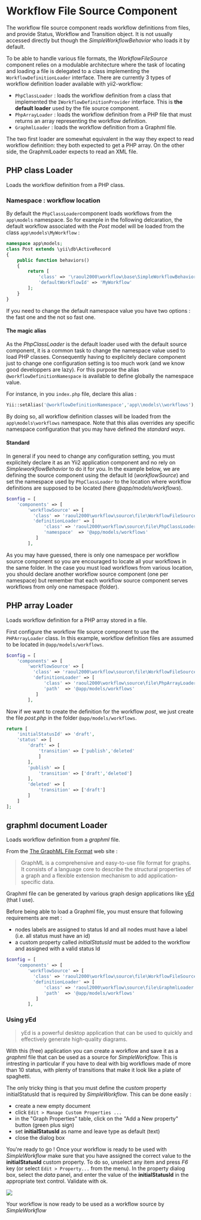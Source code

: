 # Workflow File Source Component

The workflow file source component reads workflow definitions from files, and provide Status, Workflow and Transition object.
It is not usually accessed directly but though the *SimpleWorkflowBehavior* who loads it by default.

To be able to handle various file formats, the *WorkflowFileSource* component relies on a modulable architecture where the task of
locating and loading a file is delegated to a class implementing the `WorkflowDefinitionLoader` interface. There are currently 3 types
of workflow definition loader available with yii2-workflow:

- `PhpClassLoader` : loads the workflow definition from a class that implemented the `IWorkflowDefinitionProvider` interface. This is 
**the default loader** used by the file source component.
- `PhpArrayLoader` : loads the workflow definition from a PHP file that must returns an array representing the workflow definition.
- `GraphmlLoader` : loads the workflow definition from a Graphml file.

The two first loader are somewhat equivalent in the way they expect to read workflow definition: they both expected to get a PHP array.
On the other side, the GraphmlLoader expects to read an XML file.

## PHP class Loader

Loads the workflow definition from a PHP class.

### Namespace : workflow location

By default the `PhpClassLoader`component loads workflows from the `app\models` namespace. 
So for example in the following delcaration, the default workflow associated with the *Post* model will be loaded from 
the class `app\models\MyWorkflow` : 

```php
namespace app\models;
class Post extends \yii\db\ActiveRecord
{
    public function behaviors()
    {
    	return [
			'class' => '\raoul2000\workflow\base\SimpleWorkflowBehavior',
			'defaultWorkflowId' => 'MyWorkflow'
    	];
    }
}
```

If you need to change the default namespace value you have two options : the fast one and the not so fast one.

#### The magic alias

As the *PhpClassLoader* is the default loader used with the default source component, it is a common task to change the namespace value
used to load PHP classes. Consequently having to explicitely declare component just to change one configuration setting is too much work (and
we know good developpers are lazy). For this purpose the alias `@workflowDefinitionNamespace` is available to define globally the namespace value.

For instance, in you `index.php` file, declare this alias : 

```php
Yii::setAlias('@workflowDefinitionNamespace','app\\models\\workflows');
``` 

By doing so, all workflow definition classes will be loaded from the `app\models\workflows` namespace. Note that this alias overrides any specific
namespace configuration that you may have defined the *standard ways*.


#### Standard

In general if you need to change any configuration setting, you must explicitely declare it as an Yii2 application component and no rely
on *SimpleworkflowBehavior* to do it for you. 
In the example below, we are defining the source component using the default Id (*workflowSource*)
and set the namespace used by `PhpClassLoader` to the location where workflow definitions are supposed to be located (here *@app/models/workflows*).

```php
$config = [
    'components' => [
        'workflowSource' => [
          'class' => 'raoul2000\workflow\source\file\WorkflowFileSource',
          'definitionLoader' => [
	          'class' => 'raoul2000\workflow\source\file\PhpClassLoader',
	          'namespace'  => '@app/models/workflows'
           ]          
        ],
``` 

As you may have guessed, there is only one namespace per workflow source component so you are encouraged to locate all your workflows in the
same folder. In the case you must load workflows from various location, you should declare another workflow source component (one per namespace) but
remember that each workflow source component serves workflows from only one namespace (folder).
 


## PHP array Loader

Loads workflow definition for a PHP array stored in a file.

First configure the workflow file source component to use the `PHPArrayLoader` class. In this example, workflow definition files are assumed
to be located in `@app/models/workflows`.

```php
$config = [
    'components' => [
        'workflowSource' => [
          'class' => 'raoul2000\workflow\source\file\WorkflowFileSource',
          'definitionLoader' => [
	          'class' => 'raoul2000\workflow\source\file\PhpArrayLoader',
	          'path'  => '@app/models/workflows'
           ]          
        ],
```


Now if we want to create the definition for the workflow *post*, we just create the file *post.php* in the folder `@app/models/workflows`.

```php
return [
	'initialStatusId' => 'draft',
	'status' => [
		'draft' => [
			'transition' => ['publish','deleted'
			]
		],
		'publish' => [
			'transition' => ['draft','deleted']
		],
		'deleted' => [
			'transition' => ['draft']
		]
	]
];
``` 

## graphml document Loader

Loads workflow definition from a *graphml* file.

From the [The GraphML File Format](http://graphml.graphdrawing.org/) web site : 

> GraphML is a comprehensive and easy-to-use file format for graphs. It consists of a language core to describe the structural 
properties of a graph and a flexible extension mechanism to add application-specific data.

Graphml file can be generated by various graph design applications like [yEd](https://www.yworks.com/en/products_yed_download.html) (that I use).

Before being able to load a Graphml file, you must ensure that following requirements are met :

- nodes labels are assigned to status Id and all nodes must have a label (i.e. all status must have an id)
- a custom property called *initialStatusId* must be added to the workflow and assigned with a valid status Id

```php
$config = [
    'components' => [
        'workflowSource' => [
          'class' => 'raoul2000\workflow\source\file\WorkflowFileSource',
          'definitionLoader' => [
	          'class' => 'raoul2000\workflow\source\file\GraphmlLoader',
	          'path'  => '@app/models/workflows'
           ]          
        ],
```

### Using yEd

> yEd is a powerful desktop application that can be used to quickly and effectively generate high-quality diagrams.

With this (free) application you can create a workflow and save it as a *graphml* file that can be used as a source for *SimpleWorkflow*. 
This is intresting in particular if you have to deal with big workflows made of more than 10 status, with plenty of transitions that make it
look like a plate of spaghetti.

The only tricky thing is that you must define the *custom* property initialStatusId that is required 
by *SimpleWorkflow*. This can be done easily :

- create a new empty document
- click `Edit > Manage Custom Properties ...`
- in the "Graph Properties" table, click on the "Add a New property" button (green plus sign)
- set **initialStatusId** as name and leave type as default (text)
- close the dialog box

You're ready to go ! Once your workflow is ready to be used with *SimpleWorkflow* make sure that you have assigned the correct value
to the  **initialStatusId** custom property. To do so, unselect any item and press *F6* key (or select `Edit > Property...` from the menu).
In the property dialog box, select the *data* panel, and enter the value of the **initialStatusId** in the appropriate text control. Validate 
with ok.

<img src="images/yed-view.png"/>

Your workflow is now ready to be used as a workflow source by *SimpleWorkflow*








 

